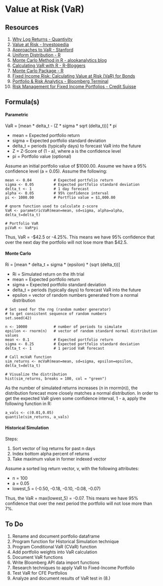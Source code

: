 # Value at Risk (VaR)

## Resources
1. [Why Log Returns - Quantivity](https://quantivity.wordpress.com/2011/02/21/why-log-returns/)
2. [Value at Risk - Investopedia](http://www.investopedia.com/terms/v/var.asp)
3. [Approaches to VaR - Stanford](https://web.stanford.edu/class/msande444/2012/MS&E444_2012_Group2a.pdf)
4. [Uniform Distribution - R](https://stat.ethz.ch/R-manual/R-devel/library/stats/html/Uniform.html)
5. [Monte Carlo Method in R - alookanalytics blog](https://blog.alookanalytics.com/2017/04/26/monte-carlo-method-in-r/)
6. [Calculating VaR with R - R-Bloggers](https://www.r-bloggers.com/calculating-var-with-r/)
7. [Monte Carlo Package - R](https://cran.r-project.org/web/packages/MonteCarlo/MonteCarlo.pdf)
8. [Fixed Income Risk: Calculating Value at Risk (VaR) for Bonds](https://financetrainingcourse.com/education/2013/05/bond-risk-calculating-value-at-risk-var-for-bonds/)
9. [Portfolio & Risk Analytics - Bloomberg Terminal](https://www.bloomberg.com/professional/product/portfolio-risk-analytics/)
10. [Risk Management for Fixed Income Portfolios - Credit Suisse](https://www.credit-suisse.com/media/am/docs/asset_management/events/2014/fits2014-program/3-5-2-traband-risk-management.pdf)

## Formula(s)
#### Parametric
VaR = [mean * delta_t - (Z * sigma * sqrt (delta_t))] * pi
- mean = Expected portfolio return
- sigma = Expected portfolio standard deviation
- delta_t = periods (typically days) to forecast VaR into the future
- Z = Z-Score of (1 - a), where a is the confidence level
- pi = Portfolio value (optional)


Assume an initial portfolio value of $1000.00. Assume we have a 95% confidence level (a = 0.05). 
Assume the following:
```
mean <- 0.04          # Expected portfolio return
sigma <- 0.05         # Expected portfolio standard deviation
delta_t <- 1          # 1 day forecast
alpha <- 0.05         # 95% confidence interval
pi <- 1000.00         # Portflio value = $1,000.00 

# qnorm function used to calculate z-score
VaR <- parametricVaR(mean=mean, sd=sigma, alpha=alpha, delta_t=delta_t)

# Portfolio VaR
piVaR <- VaR*pi
```

Thus, VaR = -$42.5 or -4.25%. This means we have 95% confidence that over the next day the portfolio will not lose more than $42.5.

#### Monte Carlo
Ri = [mean * delta_t + sigma * (epsilon) * (sqrt (delta_t))]
- Ri = Simulated return on the ith trial
- mean = Expected portfolio return
- sigma = Expected portfolio standard deviation
- delta_t = periods (typically days) to forecast VaR into the future
- epsilon = vector of random numbers generated from a normal distribution 

```
# Set seed for the rng (random number generator)
# to get consistent sequence of random numbers
set.seed(42)

n <- 10000            # number of periods to simulate
epsilon <- rnorm(n)   # vector of random standard normal distribution values
mean <- 0.1           # Expected portfolio return
sigma <- 0.25         # Expected portfolio standard deviation
delta_t <- 1          # 1 period VaR forecast

# Call mcVaR function
sim_returns <- mcVaR(mean=mean, sd=sigma, epsilon=epsilon, delta_t=delta_t)

# Visualize the distribution
hist(sim_returns, breaks = 100, col = "green")
```

As the number of simulated returns increases (n in rnorm(n)), the distribution forecast more closely matches a normal distribution. In order to get the expected VaR given some confidence interval, 1 - a, apply the following function in R:

```
a_vals <- c(0.01,0.05)  
quantile(sim_returns, a_vals)
```

#### Historical Simulation
Steps: 
1. Sort vector of log returns for past n days
2. Index bottom alpha percent of returns
3. Take maximum value in former indexed vector

Assume a sorted log return vector, v, with the following attributes:
- n = 100
- a = 0.05
- lowest_5 = (-0.50, -0.18, -0.10, -0.08, -0.07)

Thus, the VaR = max(lowest_5) = -0.07. This means we have 95% confidence that over the next period the portfolio will not lose more than 7%.

## To Do
1. Rename and document portfolio dataframe
2. Program function for Historical Simulation technique
3. Program Conditional VaR (CVaR) function
4. Add portfolio weights into VaR calculation
5. Document VaR functions
6. Write Bloomberg API data import functions
7. Research techniques to apply VaR to Fixed-Income Portfolio
8. Test VaR for CFE Portfolios
9. Analyze and document results of VaR test in (8.)
